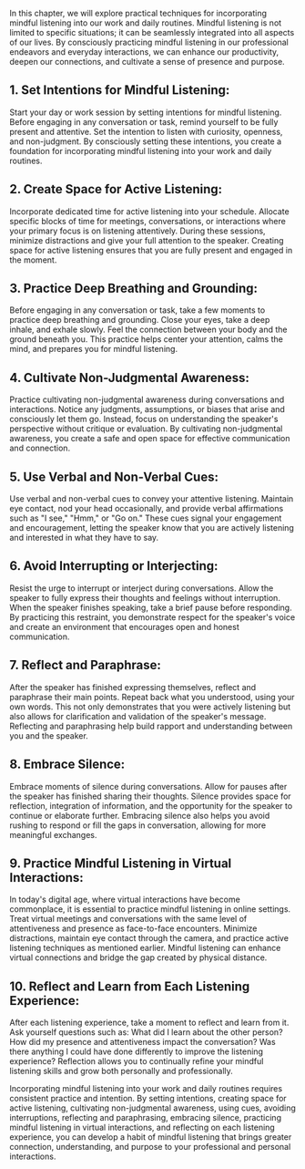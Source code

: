 
In this chapter, we will explore practical techniques for incorporating mindful listening into our work and daily routines. Mindful listening is not limited to specific situations; it can be seamlessly integrated into all aspects of our lives. By consciously practicing mindful listening in our professional endeavors and everyday interactions, we can enhance our productivity, deepen our connections, and cultivate a sense of presence and purpose.

## 1\. Set Intentions for Mindful Listening:

Start your day or work session by setting intentions for mindful listening. Before engaging in any conversation or task, remind yourself to be fully present and attentive. Set the intention to listen with curiosity, openness, and non-judgment. By consciously setting these intentions, you create a foundation for incorporating mindful listening into your work and daily routines.

## 2\. Create Space for Active Listening:

Incorporate dedicated time for active listening into your schedule. Allocate specific blocks of time for meetings, conversations, or interactions where your primary focus is on listening attentively. During these sessions, minimize distractions and give your full attention to the speaker. Creating space for active listening ensures that you are fully present and engaged in the moment.

## 3\. Practice Deep Breathing and Grounding:

Before engaging in any conversation or task, take a few moments to practice deep breathing and grounding. Close your eyes, take a deep inhale, and exhale slowly. Feel the connection between your body and the ground beneath you. This practice helps center your attention, calms the mind, and prepares you for mindful listening.

## 4\. Cultivate Non-Judgmental Awareness:

Practice cultivating non-judgmental awareness during conversations and interactions. Notice any judgments, assumptions, or biases that arise and consciously let them go. Instead, focus on understanding the speaker's perspective without critique or evaluation. By cultivating non-judgmental awareness, you create a safe and open space for effective communication and connection.

## 5\. Use Verbal and Non-Verbal Cues:

Use verbal and non-verbal cues to convey your attentive listening. Maintain eye contact, nod your head occasionally, and provide verbal affirmations such as "I see," "Hmm," or "Go on." These cues signal your engagement and encouragement, letting the speaker know that you are actively listening and interested in what they have to say.

## 6\. Avoid Interrupting or Interjecting:

Resist the urge to interrupt or interject during conversations. Allow the speaker to fully express their thoughts and feelings without interruption. When the speaker finishes speaking, take a brief pause before responding. By practicing this restraint, you demonstrate respect for the speaker's voice and create an environment that encourages open and honest communication.

## 7\. Reflect and Paraphrase:

After the speaker has finished expressing themselves, reflect and paraphrase their main points. Repeat back what you understood, using your own words. This not only demonstrates that you were actively listening but also allows for clarification and validation of the speaker's message. Reflecting and paraphrasing help build rapport and understanding between you and the speaker.

## 8\. Embrace Silence:

Embrace moments of silence during conversations. Allow for pauses after the speaker has finished sharing their thoughts. Silence provides space for reflection, integration of information, and the opportunity for the speaker to continue or elaborate further. Embracing silence also helps you avoid rushing to respond or fill the gaps in conversation, allowing for more meaningful exchanges.

## 9\. Practice Mindful Listening in Virtual Interactions:

In today's digital age, where virtual interactions have become commonplace, it is essential to practice mindful listening in online settings. Treat virtual meetings and conversations with the same level of attentiveness and presence as face-to-face encounters. Minimize distractions, maintain eye contact through the camera, and practice active listening techniques as mentioned earlier. Mindful listening can enhance virtual connections and bridge the gap created by physical distance.

## 10\. Reflect and Learn from Each Listening Experience:

After each listening experience, take a moment to reflect and learn from it. Ask yourself questions such as: What did I learn about the other person? How did my presence and attentiveness impact the conversation? Was there anything I could have done differently to improve the listening experience? Reflection allows you to continually refine your mindful listening skills and grow both personally and professionally.

Incorporating mindful listening into your work and daily routines requires consistent practice and intention. By setting intentions, creating space for active listening, cultivating non-judgmental awareness, using cues, avoiding interruptions, reflecting and paraphrasing, embracing silence, practicing mindful listening in virtual interactions, and reflecting on each listening experience, you can develop a habit of mindful listening that brings greater connection, understanding, and purpose to your professional and personal interactions.
